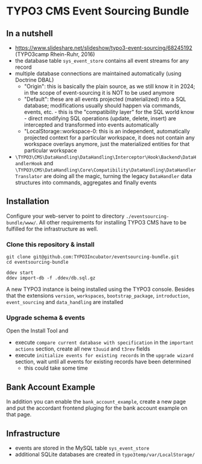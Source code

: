 # TYPO3 CMS Event Sourcing Bundle

## In a nutshell

* https://www.slideshare.net/slideshow/typo3-event-sourcing/68245192 (TYPO3camp Rhein-Ruhr, 2016)
* the database table `sys_event_store` contains all event streams for any record
* multiple database connections are maintained automatically (using Doctrine DBAL)
  + "Origin": this is basically the plain source, as we still know it in 2024;
    in the scope of event-sourcing it is NOT to be used anymore
  + "Default": these are all events projected (materialized) into a SQL database;
    modifications usually should happen via commands, events, etc. - this is the
    "compatibility layer" for the SQL world know - direct modifying SQL operations
    (update, delete, insert) are intercepted and transformed into events automatically
  + "LocalStorage::workspace-0: this is an independent, automatically projected context
    for a particular workspace, it does not contain any workspace overlays anymore, just
    the materialized entities for that particular workspace
* `\TYPO3\CMS\DataHandling\DataHandling\Interceptor\Hook\Backend\DataHandlerHook` and
  `\TYPO3\CMS\DataHandling\Core\Compatibility\DataHandling\DataHandlerTranslator` are
  doing all the magic, turning the legacy `DataHandler` data structures into commands,
  aggregates and finally events
    
## Installation

Configure your web-server to point to directory
`./eventsourcing-bundle/www/`. All other requirements for installing
TYPO3 CMS have to be fulfilled for the infrastructure as well.

### Clone this repository & install

```
git clone git@github.com:TYPO3Incubator/eventsourcing-bundle.git
cd eventsourcing-bundle

ddev start
ddev import-db -f .ddev/db.sql.gz
```

A new TYPO3 instance is being installed using the TYPO3 console.
Besides that the extensions `version`, `workspaces`, `bootstrap_package`,
`introduction`, `event_sourcing` and `data_handling` are installed

### Upgrade schema & events

Open the Install Tool and
* execute `compare current database with specification` in the
  `important actions` section, create all new `t3uuid` and `t3rev` fields
* execute `initialize events for existing records` in the `upgrade wizard`
  section, wait until all events for existing records have been determined
  - this could take some time

## Bank Account Example

In addition you can enable the `bank_account_example`, create a new page
and put the accordant frontend pluging for the bank account example on
that page.

## Infrastructure

* events are stored in the MySQL table `sys_event_store`
* additional SQLite databases are created in `typo3temp/var/LocalStorage/`
